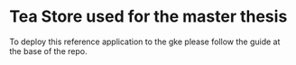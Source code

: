 # Tea Store used for the master thesis

To deploy this reference application to the gke please follow the guide at the base of the repo. 

